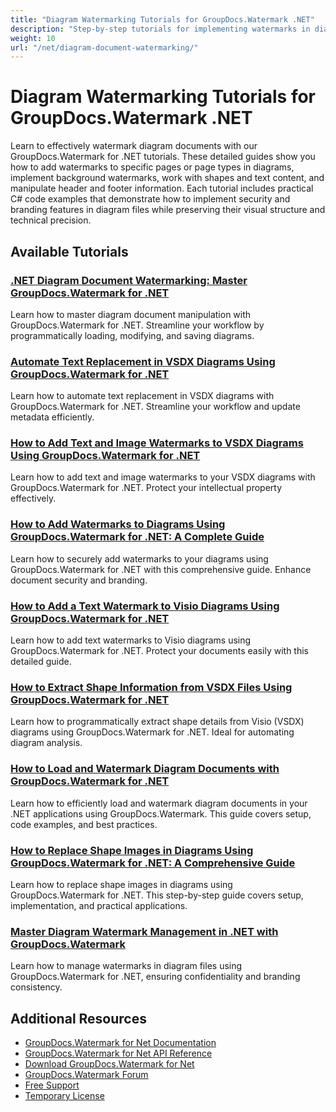 ```yaml
---
title: "Diagram Watermarking Tutorials for GroupDocs.Watermark .NET"
description: "Step-by-step tutorials for implementing watermarks in diagram files, including Visio documents, using GroupDocs.Watermark for .NET."
weight: 10
url: "/net/diagram-document-watermarking/"
---
```


# Diagram Watermarking Tutorials for GroupDocs.Watermark .NET

Learn to effectively watermark diagram documents with our GroupDocs.Watermark for .NET tutorials. These detailed guides show you how to add watermarks to specific pages or page types in diagrams, implement background watermarks, work with shapes and text content, and manipulate header and footer information. Each tutorial includes practical C# code examples that demonstrate how to implement security and branding features in diagram files while preserving their visual structure and technical precision.

## Available Tutorials

### [.NET Diagram Document Watermarking&#58; Master GroupDocs.Watermark for .NET](./master-net-diagrams-groupdocs-watermark/)
Learn how to master diagram document manipulation with GroupDocs.Watermark for .NET. Streamline your workflow by programmatically loading, modifying, and saving diagrams.

### [Automate Text Replacement in VSDX Diagrams Using GroupDocs.Watermark for .NET](./automate-text-replacement-vsdx-diagrams-groupdocs/)
Learn how to automate text replacement in VSDX diagrams with GroupDocs.Watermark for .NET. Streamline your workflow and update metadata efficiently.

### [How to Add Text and Image Watermarks to VSDX Diagrams Using GroupDocs.Watermark for .NET](./groupdocs-watermark-net-add-watermarks-vsdx/)
Learn how to add text and image watermarks to your VSDX diagrams with GroupDocs.Watermark for .NET. Protect your intellectual property effectively.

### [How to Add Watermarks to Diagrams Using GroupDocs.Watermark for .NET&#58; A Complete Guide](./groupdocs-watermark-net-add-watermarks-diagrams/)
Learn how to securely add watermarks to your diagrams using GroupDocs.Watermark for .NET with this comprehensive guide. Enhance document security and branding.

### [How to Add a Text Watermark to Visio Diagrams Using GroupDocs.Watermark for .NET](./add-text-watermark-visio-groupdocs-watermark-dotnet/)
Learn how to add text watermarks to Visio diagrams using GroupDocs.Watermark for .NET. Protect your documents easily with this detailed guide.

### [How to Extract Shape Information from VSDX Files Using GroupDocs.Watermark for .NET](./extract-shape-info-vsdx-groupdocs-watermark/)
Learn how to programmatically extract shape details from Visio (VSDX) diagrams using GroupDocs.Watermark for .NET. Ideal for automating diagram analysis.

### [How to Load and Watermark Diagram Documents with GroupDocs.Watermark for .NET](./load-diagram-document-groupdocs-watermark-dotnet/)
Learn how to efficiently load and watermark diagram documents in your .NET applications using GroupDocs.Watermark. This guide covers setup, code examples, and best practices.

### [How to Replace Shape Images in Diagrams Using GroupDocs.Watermark for .NET&#58; A Comprehensive Guide](./replace-shape-images-groupdocs-watermark-dotnet/)
Learn how to replace shape images in diagrams using GroupDocs.Watermark for .NET. This step-by-step guide covers setup, implementation, and practical applications.

### [Master Diagram Watermark Management in .NET with GroupDocs.Watermark](./groupdocs-watermark-dotnet-manage-diagram-watermarks/)
Learn how to manage watermarks in diagram files using GroupDocs.Watermark for .NET, ensuring confidentiality and branding consistency.

## Additional Resources

- [GroupDocs.Watermark for Net Documentation](https://docs.groupdocs.com/watermark/net/)
- [GroupDocs.Watermark for Net API Reference](https://reference.groupdocs.com/watermark/net/)
- [Download GroupDocs.Watermark for Net](https://releases.groupdocs.com/watermark/net/)
- [GroupDocs.Watermark Forum](https://forum.groupdocs.com/c/watermark)
- [Free Support](https://forum.groupdocs.com/)
- [Temporary License](https://purchase.groupdocs.com/temporary-license/)
